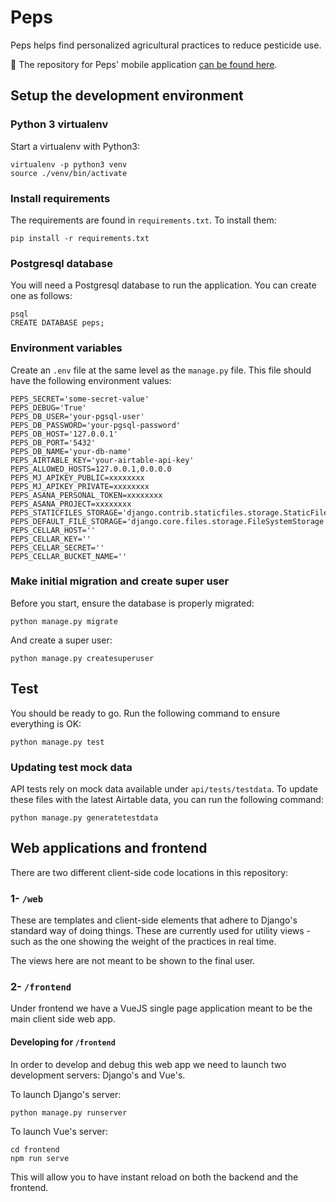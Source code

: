 # Peps

Peps helps find personalized agricultural practices to reduce pesticide use.

📱 The repository for Peps' mobile application [can be found here](https://github.com/betagouv/peps-app).

## Setup the development environment

### Python 3 virtualenv

Start a virtualenv with Python3:

```
virtualenv -p python3 venv
source ./venv/bin/activate
```

### Install requirements

The requirements are found in ```requirements.txt```. To install them:

```
pip install -r requirements.txt
```

### Postgresql database

You will need a Postgresql database to run the application. You can create one as follows:

```
psql
CREATE DATABASE peps;
```

### Environment variables

Create an ```.env``` file at the same level as the ```manage.py``` file. This file should have the following environment values:

```
PEPS_SECRET='some-secret-value'
PEPS_DEBUG='True'
PEPS_DB_USER='your-pgsql-user'
PEPS_DB_PASSWORD='your-pgsql-password'
PEPS_DB_HOST='127.0.0.1'
PEPS_DB_PORT='5432'
PEPS_DB_NAME='your-db-name'
PEPS_AIRTABLE_KEY='your-airtable-api-key'
PEPS_ALLOWED_HOSTS=127.0.0.1,0.0.0.0
PEPS_MJ_APIKEY_PUBLIC=xxxxxxxx
PEPS_MJ_APIKEY_PRIVATE=xxxxxxxx
PEPS_ASANA_PERSONAL_TOKEN=xxxxxxxx
PEPS_ASANA_PROJECT=xxxxxxxx
PEPS_STATICFILES_STORAGE='django.contrib.staticfiles.storage.StaticFilesStorage'
PEPS_DEFAULT_FILE_STORAGE='django.core.files.storage.FileSystemStorage'
PEPS_CELLAR_HOST=''
PEPS_CELLAR_KEY=''
PEPS_CELLAR_SECRET=''
PEPS_CELLAR_BUCKET_NAME=''
```

### Make initial migration and create super user

Before you start, ensure the database is properly migrated:

```
python manage.py migrate
```

And create a super user:

```
python manage.py createsuperuser
```

## Test

You should be ready to go. Run the following command to ensure everything is OK:

```
python manage.py test
```

### Updating test mock data

API tests rely on mock data available under ```api/tests/testdata```. To update these files with the latest Airtable data, you can run the following command:

```
python manage.py generatetestdata
```

## Web applications and frontend

There are two different client-side code locations in this repository:

### 1- ```/web```

These are templates and client-side elements that adhere to Django's standard way of doing things. These are currently used for utility views - such as the one showing the weight of the practices in real time.

The views here are not meant to be shown to the final user.

### 2- ```/frontend```

Under frontend we have a VueJS single page application meant to be the main client side web app.

#### Developing for ```/frontend```

In order to develop and debug this web app we need to launch two development servers: Django's and Vue's.

To launch Django's server:
```
python manage.py runserver
```

To launch Vue's server:
```
cd frontend
npm run serve
```

This will allow you to have instant reload on both the backend and the frontend.

